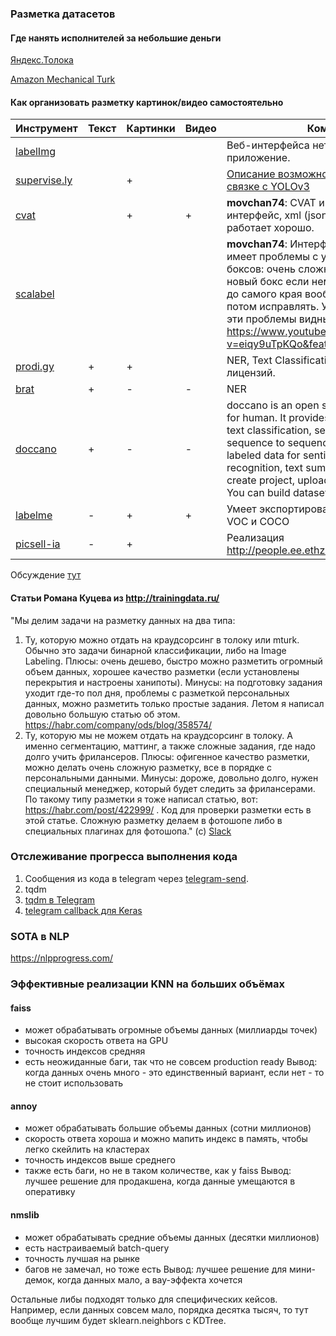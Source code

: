 ### Разметка датасетов
#### Где нанять исполнителей за небольшие деньги
[Яндекс.Толока](https://toloka.yandex.ru/)

[Amazon Mechanical Turk](https://www.mturk.com/)

#### Как организовать разметку картинок/видео самостоятельно
|Инструмент|Текст|Картинки|Видео|Комментарии|
| ---- | ---- | ---- | ---- | ---- |
|[labelImg](https://github.com/tzutalin/labelImg)||||Веб-интерфейса нет, ставится как приложение.|
|[supervise.ly]()||+||[Описание возможностей](https://hackernoon.com/%EF%B8%8F-advanced-annotation-tools-in-deep-learning-training-data-for-computer-vision-with-supervisely-847f8699a9cb), [Возможности в связке с YOLOv3](https://medium.com/@deepsystems/human-in-the-loop-for-object-detection-with-supervisely-and-yolo-v3-fa205ff07c1f)|
|[cvat](https://github.com/opencv/cvat)||+|+|**movchan74**:  CVAT имеет перегруженный интерфейс, xml (json в scalabel), но разметка работает хорошо. |
|[scalabel](https://github.com/ucbdrive/scalabel)|||| **movchan74**: Интерфейс у  Scalabel лучше, но имеет проблемы с удобством расстановки боксов: очень сложно изменить, т.к. он делает новый бокс если немного промахнулся, а бокс до самого края вообще не делается, надо потом исправлять. У них даже в демо видео эти проблемы видны https://www.youtube.com/watch?v=eiqy9uTpKQo&feature=youtu.be |
|[prodi.gy](https://prodi.gy/features/named-entity-recognition)|+|+|| NER, Text Classification. 3 уровня платных лицензий. |
|[brat](http://brat.nlplab.org/)|+|-|-| NER |
|[doccano](https://github.com/chakki-works/doccano)|+|-|-|doccano is an open source text annotation tool for human. It provides annotation features for text classification, sequence labeling and sequence to sequence. So, you can create labeled data for sentiment analysis, named entity recognition, text summarization and so on. Just create project, upload data and start annotation. You can build dataset in hours.|
|[labelme](https://github.com/wkentaro/labelme)|-|+|+|Умеет экспортировать даратесы в форматах VOC и COCO|
|[picsell-ia](https://www.picsell-ia.com/)|-|+| |Реализация http://people.ee.ethz.ch/~cvlsegmentation/dextr/|

Обсуждение [тут](https://opendatascience.slack.com/archives/C047H3DP4/p1537784622000100)

#### Статьи Романа Куцева из http://trainingdata.ru/
"Мы делим задачи на разметку данных на два типа:
1. Ту, которую можно отдать на краудсорсинг в толоку или mturk. Обычно это задачи бинарной классификации, либо на Image Labeling. Плюсы: очень дешево, быстро можно разметить огромный объем данных, хорошее качество разметки (если установлены перекрытия и настроены ханипоты). Минусы: на подготовку задания уходит где-то пол дня, проблемы с разметкой персональных данных, можно разметить только простые задания.  Летом я написал довольно большую статью об этом. https://habr.com/company/ods/blog/358574/
2. Ту, которую мы не можем отдать на краудсорсинг в толоку. А именно сегментацию, маттинг, а также сложные задания, где надо долго учить фрилансеров. Плюсы: офигенное качество разметки, можно делать очень сложную разметку, все в порядке с персональными данными. Минусы: дороже, довольно долго, нужен специальный менеджер, который будет следить за фрилансерами. По такому типу разметки я тоже написал статью, вот: https://habr.com/post/422999/ . Код для проверки разметки есть в этой статье. Сложную разметку делаем в фотошопе либо в специальных плагинах для фотошопа."
(с) [Slack](https://opendatascience.slack.com/archives/CDSG994UQ/p1542738098125000?thread_ts=1542542717.089900&cid=CDSG994UQ)

### Отслеживание прогресса выполнения кода
1. Сообщения из кода в telegram через [telegram-send](https://habr.com/post/339682/).
2. tqdm
3. [tqdm в Telegram](https://github.com/ermakovpetr/tg_tqdm)
4. [telegram callback для Keras](https://github.com/qubvel/keras_telegram_callback)

### SOTA в NLP
https://nlpprogress.com/

### Эффективные реализации KNN на больших объёмах
#### faiss
* может обрабатывать огромные объемы данных (миллиарды точек)
* высокая скорость ответа на GPU
* точность индексов средняя
* есть неожиданные баги, так что не совсем production ready
Вывод: когда данных очень много - это единственный вариант, если нет - то не стоит использовать

#### annoy
* может обрабатывать большие объемы данных (сотни миллионов)
* скорость ответа хороша и можно мапить индекс в память, чтобы легко скейлить на кластерах
* точность индексов выше среднего
* также есть баги, но не в таком количестве, как у faiss
Вывод: лучшее решение для продакшена, когда данные умещаются в оперативку

#### nmslib
* может обрабатывать средние объемы данных (десятки миллионов)
* есть настраиваемый batch-query
* точность лучшая на рынке
* багов не замечал, но тоже есть
Вывод: лучшее решение для мини-демок, когда данных мало, а вау-эффекта хочется

Остальные либы подходят только для специфических кейсов. Например, если данных совсем мало, порядка десятка тысяч, то тут вообще лучшим будет sklearn.neighbors с KDTree.
